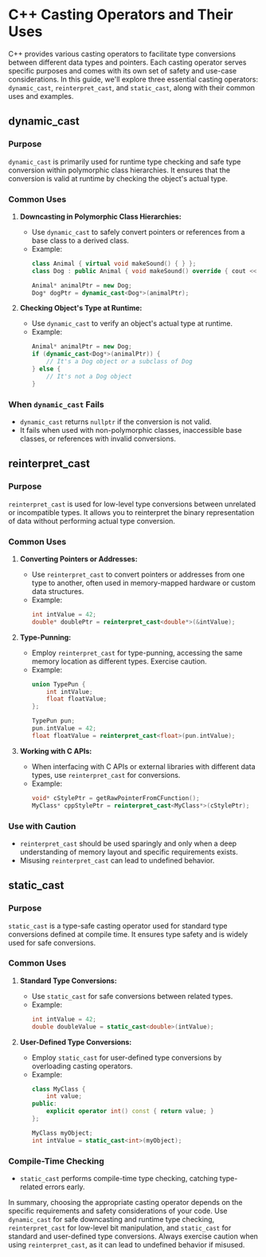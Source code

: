# C++ Casting Operators and Their Uses

C++ provides various casting operators to facilitate type conversions between different data types and pointers. Each casting operator serves specific purposes and comes with its own set of safety and use-case considerations. In this guide, we'll explore three essential casting operators: `dynamic_cast`, `reinterpret_cast`, and `static_cast`, along with their common uses and examples.

## dynamic_cast

### Purpose
`dynamic_cast` is primarily used for runtime type checking and safe type conversion within polymorphic class hierarchies. It ensures that the conversion is valid at runtime by checking the object's actual type.

### Common Uses
1. **Downcasting in Polymorphic Class Hierarchies:**
   - Use `dynamic_cast` to safely convert pointers or references from a base class to a derived class.
   - Example:
     ```cpp
     class Animal { virtual void makeSound() { } };
     class Dog : public Animal { void makeSound() override { cout << "Woof!" << endl; } };

     Animal* animalPtr = new Dog;
     Dog* dogPtr = dynamic_cast<Dog*>(animalPtr);
     ```

2. **Checking Object's Type at Runtime:**
   - Use `dynamic_cast` to verify an object's actual type at runtime.
   - Example:
     ```cpp
     Animal* animalPtr = new Dog;
     if (dynamic_cast<Dog*>(animalPtr)) {
         // It's a Dog object or a subclass of Dog
     } else {
         // It's not a Dog object
     }
     ```

### When `dynamic_cast` Fails
- `dynamic_cast` returns `nullptr` if the conversion is not valid.
- It fails when used with non-polymorphic classes, inaccessible base classes, or references with invalid conversions.

## reinterpret_cast

### Purpose
`reinterpret_cast` is used for low-level type conversions between unrelated or incompatible types. It allows you to reinterpret the binary representation of data without performing actual type conversion.

### Common Uses
1. **Converting Pointers or Addresses:**
   - Use `reinterpret_cast` to convert pointers or addresses from one type to another, often used in memory-mapped hardware or custom data structures.
   - Example:
     ```cpp
     int intValue = 42;
     double* doublePtr = reinterpret_cast<double*>(&intValue);
     ```

2. **Type-Punning:**
   - Employ `reinterpret_cast` for type-punning, accessing the same memory location as different types. Exercise caution.
   - Example:
     ```cpp
     union TypePun {
         int intValue;
         float floatValue;
     };

     TypePun pun;
     pun.intValue = 42;
     float floatValue = reinterpret_cast<float>(pun.intValue);
     ```

3. **Working with C APIs:**
   - When interfacing with C APIs or external libraries with different data types, use `reinterpret_cast` for conversions.
   - Example:
     ```cpp
     void* cStylePtr = getRawPointerFromCFunction();
     MyClass* cppStylePtr = reinterpret_cast<MyClass*>(cStylePtr);
     ```

### Use with Caution
- `reinterpret_cast` should be used sparingly and only when a deep understanding of memory layout and specific requirements exists.
- Misusing `reinterpret_cast` can lead to undefined behavior.

## static_cast

### Purpose
`static_cast` is a type-safe casting operator used for standard type conversions defined at compile time. It ensures type safety and is widely used for safe conversions.

### Common Uses
1. **Standard Type Conversions:**
   - Use `static_cast` for safe conversions between related types.
   - Example:
     ```cpp
     int intValue = 42;
     double doubleValue = static_cast<double>(intValue);
     ```

2. **User-Defined Type Conversions:**
   - Employ `static_cast` for user-defined type conversions by overloading casting operators.
   - Example:
     ```cpp
     class MyClass {
         int value;
     public:
         explicit operator int() const { return value; }
     };

     MyClass myObject;
     int intValue = static_cast<int>(myObject);
     ```

### Compile-Time Checking
- `static_cast` performs compile-time type checking, catching type-related errors early.

In summary, choosing the appropriate casting operator depends on the specific requirements and safety considerations of your code. Use `dynamic_cast` for safe downcasting and runtime type checking, `reinterpret_cast` for low-level bit manipulation, and `static_cast` for standard and user-defined type conversions. Always exercise caution when using `reinterpret_cast`, as it can lead to undefined behavior if misused.